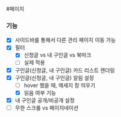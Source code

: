 #페이지


### 기능
* [x] 사이드바를 통해서 다른 관리 페이지 이동 가능
* [x] 필터
	* [x] 신청글 vs 내 구인글 vs 북마크
	* [ ] 실제 적용
* [x] 구인글(신청글, 내 구인글) 카드 리스트 렌더링
* [x] 구인글(신청글, 내 구인글) 알림 설정
	* [ ] hover 했을 때, 메세지 창 띄우기
	* [x] 읽음 여부 기능
* [x] 내 구인글 공개/비공개 설정
* [ ] 무한 스크롤 vs 페이지네이션